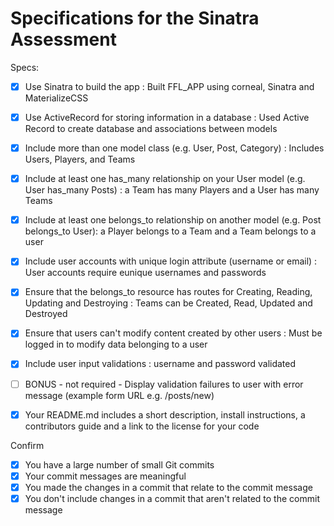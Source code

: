 # Specifications for the Sinatra Assessment

Specs:
- [x] Use Sinatra to build the app : Built FFL_APP using corneal, Sinatra and MaterializeCSS

- [x] Use ActiveRecord for storing information in a database : Used Active Record to create database and associations between models

- [x] Include more than one model class (e.g. User, Post, Category) : Includes Users, Players, and Teams

- [x] Include at least one has_many relationship on your User model (e.g. User has_many Posts) : a Team has many Players and a User has many Teams

- [x] Include at least one belongs_to relationship on another model (e.g. Post belongs_to User): a Player belongs to a Team and a Team belongs to a user

- [x] Include user accounts with unique login attribute (username or email) : User accounts require eunique usernames and passwords
- [x] Ensure that the belongs_to resource has routes for Creating, Reading, Updating and Destroying : Teams can be Created, Read, Updated and Destroyed

- [x] Ensure that users can't modify content created by other users : Must be logged in to modify data belonging to a user

- [x] Include user input validations : username and password validated 

- [ ] BONUS - not required - Display validation failures to user with error message (example form URL e.g. /posts/new)
- [x] Your README.md includes a short description, install instructions, a contributors guide and a link to the license for your code

Confirm
- [x] You have a large number of small Git commits
- [x] Your commit messages are meaningful
- [x] You made the changes in a commit that relate to the commit message
- [x] You don't include changes in a commit that aren't related to the commit message